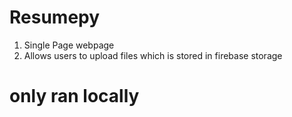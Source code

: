 # Resumepy
1. Single Page webpage
2. Allows users to upload files which is stored in firebase storage


# only ran locally 
